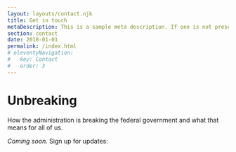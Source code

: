 ```yaml
---
layout: layouts/contact.njk
title: Get in touch
metaDescription: This is a sample meta description. If one is not present in your page/post's front matter, the default metadata.description will be used instead.
section: contact
date: 2018-01-01
permalink: /index.html
# eleventyNavigation:
#   key: Contact
#   order: 3
---
```


# Unbreaking

How the administration is breaking the federal government and what that means for all of us. 

*Coming soon.* Sign up for updates: 
